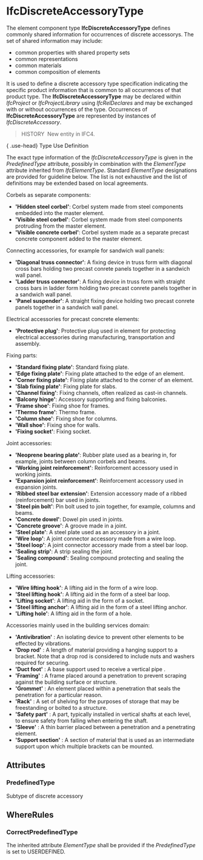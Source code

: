 # IfcDiscreteAccessoryType

The element component type **IfcDiscreteAccessoryType** defines commonly shared information for occurrences of discrete accessorys. The set of shared information may include:

* common properties with shared property sets
* common representations
* common materials
* common composition of elements

It is used to define a discrete accessory type specification indicating the specific product information that is common to all occurrences of that product type. The **IfcDiscreteAccessoryType** may be declared within _IfcProject_ or _IfcProjectLibrary_ using _IfcRelDeclares_ and may be exchanged with or without occurrences of the type. Occurrences of **IfcDiscreteAccessoryType** are represented by instances of _IfcDiscreteAccessory_.

> HISTORY&nbsp; New entity in IFC4.

{ .use-head}
Type Use Definition

The exact type information of the _IfcDiscreteAccessoryType_ is given in the _PredefinedType_ attribute, possibly in combination with the _ElementType_ attribute inherited from _IfcElementType_. Standard _ElementType_ designations are provided for guideline below. The list is not exhaustive and the list of definitions may be extended based on local agreements.

Corbels as separate components:

*  **'Hidden steel corbel'**: Corbel system made from steel components embedded into the master element. 
*  **'Visible steel corbel'**: Corbel system made from steel components protruding from the master element. 
*  **'Visible concrete corbel'**: Corbel system made as a separate precast concrete component added to the master element. 

Connecting accessories, for example for sandwich wall panels:

*  **'Diagonal truss connector'**: A fixing device in truss form with diagonal cross bars holding two precast conrete panels together in a sandwich wall panel. 
*  **'Ladder truss connector'**: A fixing device in truss form with straight cross bars in ladder form holding two precast conrete panels together in a sandwich wall panel. 
*  **'Panel suspender'**: A straight fixing device holding two precast conrete panels together in a sandwich wall panel. 

Electrical accessories for precast concrete elements:

*  **'Protective plug'**: Protective plug used in element for protecting electrical accessories during manufacturing, transportation and assembly. 

Fixing parts:

*  **'Standard fixing plate'**: Standard fixing plate. 
*  **'Edge fixing plate'**: Fixing plate attached to the edge of an element. 
*  **'Corner fixing plate'**: Fixing plate attached to the corner of an element. 
*  **'Slab fixing plate'**: Fixing plate for slabs. 
*  **'Channel fixing'**: Fixing channels, often realized as cast-in channels. 
*  **'Balcony hinge'**: Accessory supporting and fixing balconies. 
*  **'Frame shoe'**: Fixing shoe for frames. 
*  **'Thermo frame'**: Thermo frame. 
*  **'Column shoe'**: Fixing shoe for columns. 
*  **'Wall shoe'**: Fixing shoe for walls. 
*  **'Fixing socket'**: Fixing socket. 

Joint accessories:

*  **'Neoprene bearing plate'**: Rubber plate used as a bearing in, for example, joints between column corbels and beams. 
*  **'Working joint reinforcement'**: Reinforcement accessory used in working joints. 
*  **'Expansion joint reinforcement'**: Reinforcement accessory used in expansion joints. 
*  **'Ribbed steel bar extension'**: Extension accessory made of a ribbed (reinforcement) bar used in joints. 
*  **'Steel pin bolt'**: Pin bolt used to join together, for example, columns and beams. 
*  **'Concrete dowel'**: Dowel pin used in joints. 
*  **'Concrete groove'**: A groove made in a joint. 
*  **'Steel plate'**: A steel plate used as an accessory in a joint. 
*  **'Wire loop'**: A joint connector accessory made from a wire loop. 
*  **'Steel loop'**: A joint connector accessory made from a steel bar loop. 
*  **'Sealing strip'**: A strip sealing the joint. 
*  **'Sealing compound'**: Sealing compound protecting and sealing the joint. 

Lifting accessories:

*  **'Wire lifting hook'**: A lifting aid in the form of a wire loop. 
*  **'Steel lifting hook'**: A lifting aid in the form of a steel bar loop. 
*  **'Lifting socket'**: A lifting aid in the form of a socket. 
*  **'Steel lifting anchor'**: A lifting aid in the form of a steel lifting anchor. 
*  **'Lifting hole'**: A lifting aid in the form of a hole. 

Accessories mainly used in the building services domain:

*  **'Antivibration'** : An isolating device to prevent other elements to be effected by vibrations. 
*  **'Drop rod'** : A length of material providing a hanging support to a bracket. Note that a drop rod is considered to include nuts and washers required for securing. 
*  **'Duct foot'** : A base support used to receive a vertical pipe . 
*  **'Framing'** : A frame placed around a penetration to prevent scraping against the building surface or structure. 
*  **'Grommet'** : An element placed within a penetration that seals the penetration for a particular reason. 
*  **'Rack'** : A set of shelving for the purposes of storage that may be freestanding or bolted to a structure. 
*  **'Safety part'** : A part, typically installed in vertical shafts at each level, to ensure safety from falling when entering the shaft. 
*  **'Sleeve'** : A thin barrier placed between a penetration and a penetrating element. 
*  **'Support section'** : A section of material that is used as an intermediate support upon which multiple brackets can be mounted.

## Attributes

### PredefinedType
Subtype of discrete accessory

## WhereRules

### CorrectPredefinedType
The inherited attribute _ElementType_ shall be provided if the _PredefinedType_ is set to USERDEFINED.
